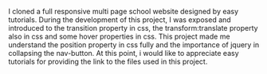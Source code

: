 I cloned a full responsive multi page school website designed by easy tutorials. During the development of this project, I was exposed and introduced to the transition property in css, the transform:translate property also in css and some hover properties in css. This project made me understand the position property in css fully and the importance of jquery in collapsing the nav-button. At this point, i would like to appreciate easy tutorials for providing the link to the files used in this project. 

